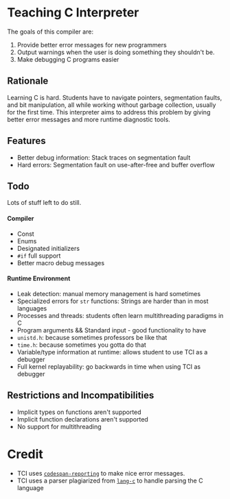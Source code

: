 # Teaching C Interpreter
The goals of this compiler are:

1. Provide better error messages for new programmers
2. Output warnings when the user is doing something they shouldn't be.
3. Make debugging C programs easier

## Rationale
Learning C is hard. Students have to navigate pointers, segmentation faults,
and bit manipulation, all while working without garbage collection, usually
for the first time. This interpreter aims to address this problem by giving
better error messages and more runtime diagnostic tools.

## Features
- Better debug information: Stack traces on segmentation fault
- Hard errors: Segmentation fault on use-after-free and buffer overflow

## Todo
Lots of stuff left to do still.

#### Compiler
- Const
- Enums
- Designated initializers
- `#if` full support
- Better macro debug messages

#### Runtime Environment
- Leak detection: manual memory management is hard sometimes
- Specialized errors for `str` functions: Strings are harder than in most languages
- Processes and threads: students often learn multithreading paradigms in C
- Program arguments && Standard input - good functionality to have
- `unistd.h`: because sometimes professors be like that
- `time.h`: because sometimes you gotta do that
- Variable/type information at runtime: allows student to use TCI as a debugger
- Full kernel replayability: go backwards in time when using TCI as debugger

## Restrictions and Incompatibilities
- Implicit types on functions aren't supported
- Implicit function declarations aren't supported
- No support for multithreading

# Credit
- TCI uses [`codespan-reporting`](https://github.com/brendanzab/codespan) to make
  nice error messages.
- TCI uses a parser plagiarized from [`lang-c`](https://github.com/vickenty/lang-c)
  to handle parsing the C language


